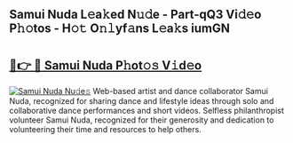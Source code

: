 ## Samui Nuda L𝚎a𝚔ed N𝚞𝚍e - Part-qQ3 Vi𝚍𝚎o P𝚑𝚘tos - H𝚘𝚝 O𝚗𝚕yf𝚊ns L𝚎a𝚔s iumGN

# <h2><a href="http://kfccgu.oniu.top/?m=Samui+Nuda">🔗👉 🔴 Samui Nuda P𝚑ot𝚘𝚜 V𝚒d𝚎o</a></h2>

[![Samui Nuda Nu𝚍e𝚜](https://i.imgur.com/0qMVB7G.gif)](http://kfccgu.oniu.top/?m=Samui+Nuda)
Web-based artist and dance collaborator Samui Nuda, recognized for sharing dance and lifestyle ideas through solo and collaborative dance performances and short videos. Selfless philanthropist volunteer Samui Nuda, recognized for their generosity and dedication to volunteering their time and resources to help others.  
